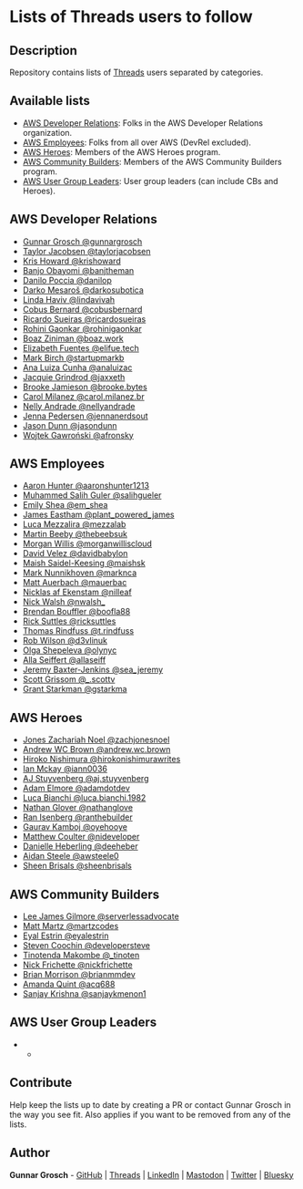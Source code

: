 # Lists of Threads users to follow

## Description

Repository contains lists of [Threads](https://threads.net/) users separated by categories.

## Available lists

- [AWS Developer Relations](#aws-developer-relations): Folks in the AWS Developer Relations organization.
- [AWS Employees](#aws-employees): Folks from all over AWS (DevRel excluded).
- [AWS Heroes](#aws-heroes): Members of the AWS Heroes program.
- [AWS Community Builders](#aws-community-builders): Members of the AWS Community Builders program.
- [AWS User Group Leaders](#aws-user-group-leaders): User group leaders (can include CBs and Heroes).

## AWS Developer Relations

- [Gunnar Grosch @gunnargrosch](https://www.threads.net/@gunnargrosch)
- [Taylor Jacobsen @taylorjacobsen](https://www.threads.net/@taylorjacobsen)
- [Kris Howard @krishoward](https://www.threads.net/@krishoward)
- [Banjo Obayomi @banjtheman](https://www.threads.net/@banjtheman)
- [Danilo Poccia @danilop](https://www.threads.net/@danilop)
- [Darko Mesaroš @darkosubotica](https://www.threads.net/@darkosubotica)
- [Linda Haviv @lindavivah](https://www.threads.net/@lindavivah)
- [Cobus Bernard @cobusbernard](https://www.threads.net/@cobusbernard)
- [Ricardo Sueiras @ricardosueiras](https://www.threads.net/@ricardosueiras)
- [Rohini Gaonkar @rohinigaonkar](https://www.threads.net/@rohinigaonkar)
- [Boaz Ziniman @boaz.work](https://www.threads.net/@boaz.work)
- [Elizabeth Fuentes @elifue.tech](https://www.threads.net/@elifue.tech)
- [Mark Birch @startupmarkb](https://www.threads.net/@startupmarkb)
- [Ana Luiza Cunha @analuizac](https://www.threads.net/@analuizac)
- [Jacquie Grindrod @jaxxeth](https://www.threads.net/@jaxxeth)
- [Brooke Jamieson @brooke.bytes](https://www.threads.net/@brooke.bytes)
- [Carol Milanez @carol.milanez.br](https://www.threads.net/@carol.milanez.br)
- [Nelly Andrade @nellyandrade](https://www.threads.net/@nellyandrade)
- [Jenna Pedersen @jennanerdsout](https://www.threads.net/@jennanerdsout)
- [Jason Dunn @jasondunn](https://www.threads.net/@jasondunn)
- [Wojtek Gawroński @afronsky](https://www.threads.net/@afronsky)

## AWS Employees

- [Aaron Hunter @aaronshunter1213](https://www.threads.net/@aaronshunter1213)
- [Muhammed Salih Guler @salihgueler](https://www.threads.net/@salihgueler)
- [Emily Shea @em_shea](https://www.threads.net/@em_shea)
- [James Eastham @plant_powered_james](https://www.threads.net/@plant_powered_james)
- [Luca Mezzalira @mezzalab](https://www.threads.net/@mezzalab)
- [Martin Beeby @thebeebsuk](https://www.threads.net/@thebeebsuk)
- [Morgan Willis @morganwilliscloud](https://www.threads.net/@morganwilliscloud)
- [David Velez @davidbabylon](https://www.threads.net/@davidbabylon)
- [Maish Saidel-Keesing @maishsk](https://www.threads.net/@maishsk)
- [Mark Nunnikhoven @marknca](https://www.threads.net/@marknca)
- [Matt Auerbach @mauerbac](https://www.threads.net/@mauerbac)
- [Nicklas af Ekenstam @nilleaf](https://www.threads.net/@nilleaf)
- [Nick Walsh @nwalsh_](https://www.threads.net/@nwalsh_)
- [Brendan Bouffler @boofla88](https://www.threads.net/@boofla88)
- [Rick Suttles @ricksuttles](https://www.threads.net/@ricksuttles)
- [Thomas Rindfuss @t.rindfuss](https://www.threads.net/@t.rindfuss)
- [Rob Wilson @d3vlinuk](https://www.threads.net/@d3vlinuk)
- [Olga Shepeleva @olynyc](https://www.threads.net/@olynyc)
- [Alla Seiffert @allaseiff](https://www.threads.net/@allaseiff)
- [Jeremy Baxter-Jenkins @sea_jeremy](https://www.threads.net/@sea_jeremy)
- [Scott Grissom @_.scottv](https://www.threads.net/@_.scottv)
- [Grant Starkman @gstarkma](https://www.threads.net/grantroot.sh)

## AWS Heroes

- [Jones Zachariah Noel @zachjonesnoel](https://www.threads.net/@zachjonesnoel)
- [Andrew WC Brown @andrew.wc.brown](https://www.threads.net/@andrew.wc.brown)
- [Hiroko Nishimura @hirokonishimurawrites](https://www.threads.net/@hirokonishimurawrites)
- [Ian Mckay @iann0036](https://www.threads.net/@iann0036)
- [AJ Stuyvenberg @aj.stuyvenberg](https://www.threads.net/@aj.stuyvenberg)
- [Adam Elmore @adamdotdev](https://www.threads.net/@adamdotdev)
- [Luca Bianchi @luca.bianchi.1982](https://www.threads.net/@luca.bianchi.1982)
- [Nathan Glover @nathanglove](https://www.threads.net/@nathanglove)
- [Ran Isenberg @ranthebuilder](https://www.threads.net/@ranthebuilder)
- [Gaurav Kamboj @oyehooye](https://www.threads.net/@oyehooye)
- [Matthew Coulter @nideveloper](https://www.threads.net/@nideveloper)
- [Danielle Heberling @deeheber](https://www.threads.net/@deeheber)
- [Aidan Steele @awsteele0](https://www.threads.net/@awsteele0)
- [Sheen Brisals @sheenbrisals](https://www.threads.net/@sheenbrisals)

## AWS Community Builders

- [Lee James Gilmore @serverlessadvocate](https://www.threads.net/@serverlessadvocate)
- [Matt Martz @martzcodes](https://www.threads.net/@martzcodes)
- [Eyal Estrin @eyalestrin](https://www.threads.net/@eyalestrin)
- [Steven Coochin @developersteve](https://www.threads.net/@developersteve)
- [Tinotenda Makombe @_tinoten](https://www.threads.net/@_tinoten)
- [Nick Frichette @nickfrichette](https://www.threads.net/@nickfrichette)
- [Brian Morrison @brianmmdev](https://www.threads.net/@brianmmdev)
- [Amanda Quint @acq688](https://www.threads.net/@acq688)
- [Sanjay Krishna @sanjaykmenon1](https://www.threads.net/@sanjaykmenon1)

## AWS User Group Leaders

- -

## Contribute

Help keep the lists up to date by creating a PR or contact Gunnar Grosch in the way you see fit. Also applies if you want to be removed from any of the lists.

## Author

**Gunnar Grosch** - [GitHub](https://github.com/gunnargrosch) | [Threads](https://www.threads.net/@gunnargrosch) | [LinkedIn](https://www.linkedin.com/in/gunnargrosch/) | [Mastodon](https://hachyderm.io/@gunnargrosch) | [Twitter](https://twitter.com/gunnargrosch) | [Bluesky](https://bsky.app/profile/gunnargrosch.com)
